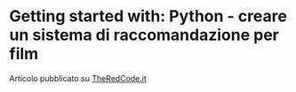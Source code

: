 # Getting started with: Python - creare un sistema di raccomandazione per film

Articolo pubblicato su [TheRedCode.it](https://bit.ly/3wy2Twz)
